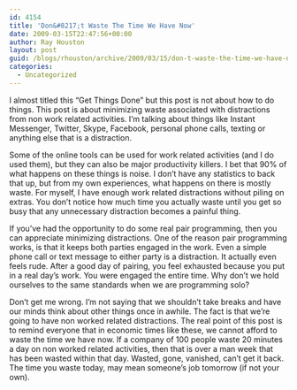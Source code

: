```yaml
---
id: 4154
title: 'Don&#8217;t Waste The Time We Have Now'
date: 2009-03-15T22:47:56+00:00
author: Ray Houston
layout: post
guid: /blogs/rhouston/archive/2009/03/15/don-t-waste-the-time-we-have-now.aspx
categories:
  - Uncategorized
---
```

I almost titled this &#8220;Get Things Done&#8221; but this post is not about how to do things. This post is about minimizing waste associated with distractions from non work related activities. I&#8217;m talking about things like Instant Messenger, Twitter, Skype, Facebook, personal phone calls, texting or anything else that is a distraction.

Some of the online tools can be used for work related activities (and I do used them), but they can also be major productivity killers. I bet that 90% of what happens on these things is noise. I don&#8217;t have any statistics to back that up, but from my own experiences, what happens on there is mostly waste. For myself, I have enough work related distractions without piling on extras. You don&#8217;t notice how much time you actually waste until you get so busy that any unnecessary distraction becomes a painful thing.

If you&#8217;ve had the opportunity to do some real pair programming, then you can appreciate minimizing distractions. One of the reason pair programming works, is that it keeps both parties engaged in the work. Even a simple phone call or text message to either party is a distraction. It actually even feels rude. After a good day of pairing, you feel exhausted because you put in a real day&#8217;s work. You were engaged the entire time. Why don&#8217;t we hold ourselves to the same standards when we are programming solo?

Don&#8217;t get me wrong. I&#8217;m not saying that we shouldn&#8217;t take breaks and have our minds think about other things once in awhile. The fact is that we&#8217;re going to have non worked related distractions. The real point of this post is to remind everyone that in economic times like these, we cannot afford to waste the time we have now. If a company of 100 people waste 20 minutes a day on non worked related activities, then that is over a man week that has been wasted within that day. Wasted, gone, vanished, can&#8217;t get it back. The time you waste today, may mean someone&#8217;s job tomorrow (if not your own).